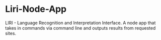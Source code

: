 # Liri-Node-App
LIRI - Language Recognition and Interpretation Interface. A node app that takes in commands via command line and outputs results from requested sites.
